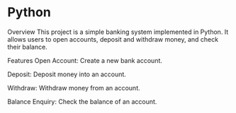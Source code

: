 # Python
Overview
This project is a simple banking system implemented in Python. It allows users to open accounts, deposit and withdraw money, and check their balance.

Features
Open Account: Create a new bank account.

Deposit: Deposit money into an account.

Withdraw: Withdraw money from an account.

Balance Enquiry: Check the balance of an account.
